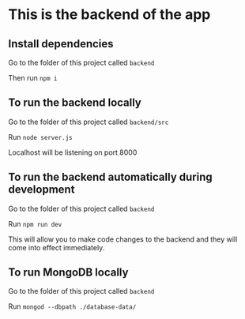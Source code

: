 # This is the backend of the app

## Install dependencies

Go to the folder of this project called `backend`

Then run `npm i`

## To run the backend locally

Go to the folder of this project called `backend/src`

Run `node server.js`

Localhost will be listening on port 8000

## To run the backend automatically during development

Go to the folder of this project called `backend`

Run `npm run dev`

This will allow you to make code changes to the backend and they will come into effect immediately.

## To run MongoDB locally

Go to the folder of this project called `backend`

Run `mongod --dbpath ./database-data/`

